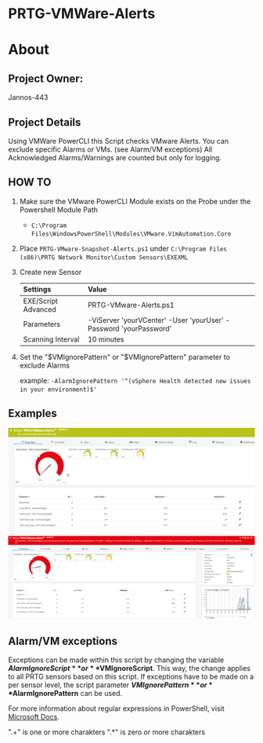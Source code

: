 # PRTG-VMWare-Alerts
# About

## Project Owner:

Jannos-443

## Project Details

Using VMWare PowerCLI this Script checks VMware Alerts.
You can exclude specific Alarms or VMs. (see Alarm/VM exceptions)
All Acknowledged Alarms/Warnings are counted but only for logging.

## HOW TO

1. Make sure the VMware PowerCLI Module exists on the Probe under the Powershell Module Path
   - `C:\Program Files\WindowsPowerShell\Modules\VMware.VimAutomation.Core`


2. Place `PRTG-VMware-Snapshot-Alerts.ps1` under `C:\Program Files (x86)\PRTG Network Monitor\Custom Sensors\EXEXML`

3. Create new Sensor

   | Settings | Value |
   | --- | --- |
   | EXE/Script Advanced | PRTG-VMware-Alerts.ps1 |
   | Parameters | -ViServer 'yourVCenter' -User 'yourUser' -Password 'yourPassword' |
   | Scanning Interval | 10 minutes |


4. Set the "$VMIgnorePattern" or "$VMIgnorePattern" parameter to exclude Alarms
   
   example: `-AlarmIgnorePattern '^(vSphere Health detected new issues in your environment)$'`

## Examples
![PRTG-VMware-Alerts](media/VMware-Alerts-OK.png)
![PRTG-VMware-Alerts](media/VMware-Alerts-Alarm.png)

Alarm/VM exceptions
------------------
Exceptions can be made within this script by changing the variable **$AlarmIgnoreScript** or **$VMIgnoreScript**. This way, the change applies to all PRTG sensors 
based on this script. If exceptions have to be made on a per sensor level, the script parameter **$VMIgnorePattern** or **$AlarmIgnorePattern** can be used.


For more information about regular expressions in PowerShell, visit [Microsoft Docs](https://docs.microsoft.com/en-us/powershell/module/microsoft.powershell.core/about/about_regular_expressions).

".+" is one or more charakters
".*" is zero or more charakters
